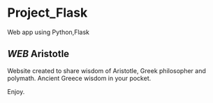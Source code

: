 # Project_Flask
Web app using Python,Flask
## <em> WEB </em>Aristotle
Website created to share wisdom of Aristotle, Greek philosopher and polymath.
Ancient Greece wisdom in your pocket.

Enjoy.
